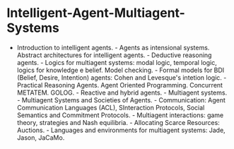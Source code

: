 # Intelligent-Agent-Multiagent-Systems
- Introduction to intelligent agents. - Agents as intensional systems. Abstract architectures for intelligent agents. - Deductive reasoning agents. - Logics for multiagent systems: modal logic, temporal logic, logics for knowledge e belief. Model checking. - Formal models for BDI (Belief, Desire, Intention) agents: Cohen and Levesque's intetion logic. - Practical Reasoning Agents. Agent Oriented Programming. Concurrent METATEM. GOLOG. - Reactive and hybrid agents. - Multiagent systems. - Multiagent Systems and Societies of Agents. - Communication: Agent Communication Languages (ACL), SInteraction Protocols, Social Semantics and Commitment Protocols. - Multiagent interactions: game theory, strategies and Nash equilibria. - Allocating Scarce Resources: Auctions. - Languages and environments for multiagent systems: Jade, Jason, JaCaMo.
